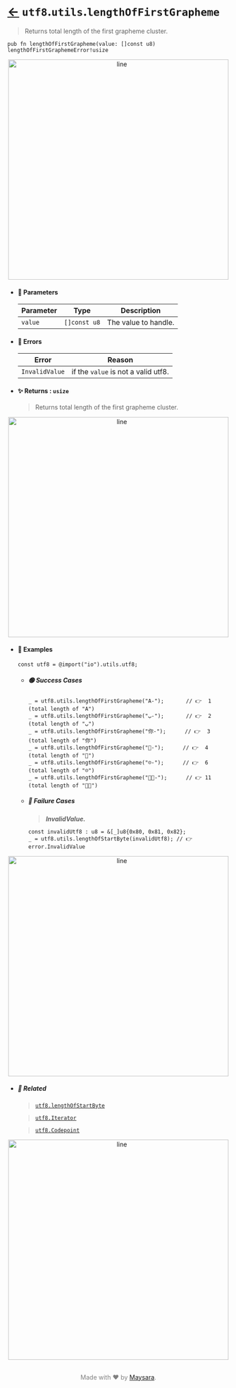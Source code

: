 # [←](../utf8.md) `utf8`.`utils`.`lengthOfFirstGrapheme`

> Returns total length of the first grapheme cluster.

```zig
pub fn lengthOfFirstGrapheme(value: []const u8) lengthOfFirstGraphemeError!usize
```


<div align="center">
<img src="https://raw.githubusercontent.com/Super-ZIG/io/refs/heads/main/dist/img/md/line.png" alt="line" style="width:500px;"/>
</div>

- #### 🧩 Parameters

    | Parameter | Type         | Description          |
    | --------- | ------------ | -------------------- |
    | `value`   | `[]const u8` | The value to handle. |

- #### 🚫 Errors
    
    | Error          | Reason                              |
    | -------------- | ----------------------------------- |
    | `InvalidValue` | if the `value` is not a valid utf8. |

- #### ✨ Returns : `usize`

    > Returns total length of the first grapheme cluster.

<div align="center">
<img src="https://raw.githubusercontent.com/Super-ZIG/io/refs/heads/main/dist/img/md/line.png" alt="line" style="width:500px;"/>
</div>

- #### 🧪 Examples

    ```zig
    const utf8 = @import("io").utils.utf8;
    ```

    - ##### 🟢 Success Cases

        ```zig
        _ = utf8.utils.lengthOfFirstGrapheme("A-");       // 👉  1 (total length of "A")
        _ = utf8.utils.lengthOfFirstGrapheme("ب-");       // 👉  2 (total length of "ب")
        _ = utf8.utils.lengthOfFirstGrapheme("你-");      // 👉  3 (total length of "你")
        _ = utf8.utils.lengthOfFirstGrapheme("🌟-");      // 👉  4 (total length of "🌟")
        _ = utf8.utils.lengthOfFirstGrapheme("☹️-");      // 👉  6 (total length of "☹️")
        _ = utf8.utils.lengthOfFirstGrapheme("👨‍🏭-");      // 👉 11 (total length of "👨‍🏭")
        ```

    - ##### 🔴 Failure Cases
        
        > **_InvalidValue._**

        ```zig
        const invalidUtf8 : u8 = &[_]u8{0x80, 0x81, 0x82};
        _ = utf8.utils.lengthOfStartByte(invalidUtf8); // 👉 error.InvalidValue
        ```

<div align="center">
<img src="https://raw.githubusercontent.com/Super-ZIG/io/refs/heads/main/dist/img/md/line.png" alt="line" style="width:500px;"/>
</div>

- ##### 🔗 Related

  > [`utf8.lengthOfStartByte`](./lengthOfStartByte.md)

  > [`utf8.Iterator`](./Iterator.md)

  > [`utf8.Codepoint`](./Codepoint.md)

<div align="center">
<img src="https://raw.githubusercontent.com/Super-ZIG/io/refs/heads/main/dist/img/md/line.png" alt="line" style="width:500px;"/>
</div>

<p align="center" style="color:grey;"><br />Made with ❤️ by <a href="http://github.com/maysara-elshewehy" target="blank">Maysara</a>.</p>